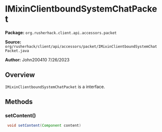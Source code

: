# IMixinClientboundSystemChatPacket

**Package:** `org.rusherhack.client.api.accessors.packet`

**Source:** `org/rusherhack/client/api/accessors/packet/IMixinClientboundSystemChatPacket.java`

**Author:** John200410 7/26/2023



## Overview

`IMixinClientboundSystemChatPacket` is a interface.

## Methods

### setContent()

```java
 void setContent(Component content)
```

